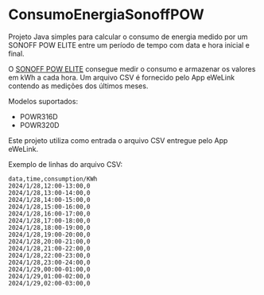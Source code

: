 # ConsumoEnergiaSonoffPOW

Projeto Java simples para calcular o consumo de energia medido por um SONOFF POW ELITE entre um período de tempo com data e hora inicial e final.

O [SONOFF POW ELITE](https://sonoff.tech/product/diy-smart-switches/pow-elite/) consegue medir o consumo e armazenar os valores em kWh a cada hora. Um arquivo CSV é fornecido pelo App eWeLink contendo as medições dos últimos meses.

Modelos suportados:
- POWR316D
- POWR320D

Este projeto utiliza como entrada o arquivo CSV entregue pelo App eWeLink.

Exemplo de linhas do arquivo CSV:
```
data,time,consumption/KWh
2024/1/28,12:00-13:00,0
2024/1/28,13:00-14:00,0
2024/1/28,14:00-15:00,0
2024/1/28,15:00-16:00,0
2024/1/28,16:00-17:00,0
2024/1/28,17:00-18:00,0
2024/1/28,18:00-19:00,0
2024/1/28,19:00-20:00,0
2024/1/28,20:00-21:00,0
2024/1/28,21:00-22:00,0
2024/1/28,22:00-23:00,0
2024/1/28,23:00-24:00,0
2024/1/29,00:00-01:00,0
2024/1/29,01:00-02:00,0
2024/1/29,02:00-03:00,0
```
